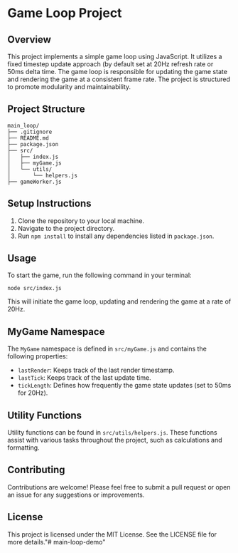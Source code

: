 # Game Loop Project

## Overview
This project implements a simple game loop using JavaScript. It utilizes a fixed timestep update approach (by default set at 20Hz refresh rate or 50ms delta time. The game loop is responsible for updating the game state and rendering the game at a consistent frame rate. The project is structured to promote modularity and maintainability.

## Project Structure
```
main_loop/
├── .gitignore
├── README.md
├── package.json
├── src/
│   ├── index.js
│   ├── myGame.js
│   └── utils/
│       └── helpers.js
├── gameWorker.js
```

## Setup Instructions
1. Clone the repository to your local machine.
2. Navigate to the project directory.
3. Run `npm install` to install any dependencies listed in `package.json`.

## Usage
To start the game, run the following command in your terminal:
```
node src/index.js
```
This will initiate the game loop, updating and rendering the game at a rate of 20Hz.

## MyGame Namespace
The `MyGame` namespace is defined in `src/myGame.js` and contains the following properties:
- `lastRender`: Keeps track of the last render timestamp.
- `lastTick`: Keeps track of the last update time.
- `tickLength`: Defines how frequently the game state updates (set to 50ms for 20Hz).

## Utility Functions
Utility functions can be found in `src/utils/helpers.js`. These functions assist with various tasks throughout the project, such as calculations and formatting.

## Contributing
Contributions are welcome! Please feel free to submit a pull request or open an issue for any suggestions or improvements.

## License
This project is licensed under the MIT License. See the LICENSE file for more details."# main-loop-demo" 
